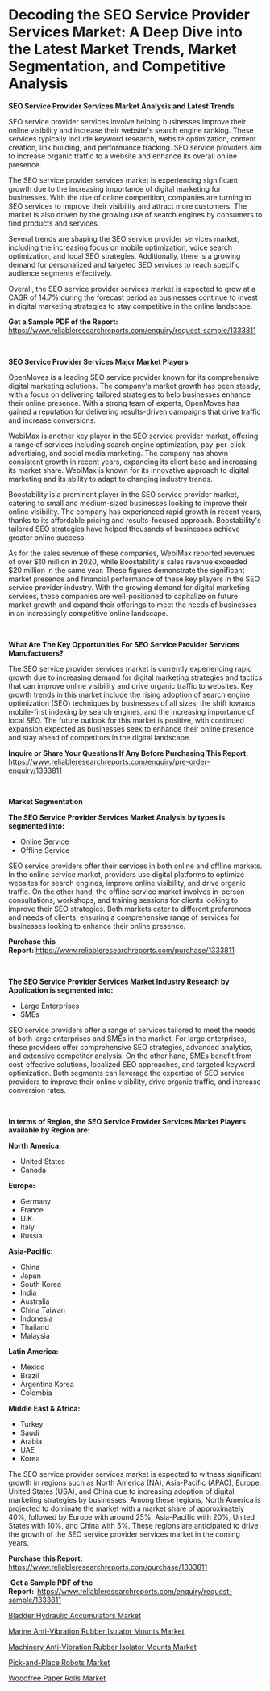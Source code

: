 <p><h1>Decoding the SEO Service Provider Services Market: A Deep Dive into the Latest Market Trends, Market Segmentation, and Competitive Analysis</h1></p><p><strong>SEO Service Provider Services Market Analysis and Latest Trends</strong></p>
<p><p>SEO service provider services involve helping businesses improve their online visibility and increase their website's search engine ranking. These services typically include keyword research, website optimization, content creation, link building, and performance tracking. SEO service providers aim to increase organic traffic to a website and enhance its overall online presence.</p><p>The SEO service provider services market is experiencing significant growth due to the increasing importance of digital marketing for businesses. With the rise of online competition, companies are turning to SEO services to improve their visibility and attract more customers. The market is also driven by the growing use of search engines by consumers to find products and services.</p><p>Several trends are shaping the SEO service provider services market, including the increasing focus on mobile optimization, voice search optimization, and local SEO strategies. Additionally, there is a growing demand for personalized and targeted SEO services to reach specific audience segments effectively.</p><p>Overall, the SEO service provider services market is expected to grow at a CAGR of 14.7% during the forecast period as businesses continue to invest in digital marketing strategies to stay competitive in the online landscape.</p></p>
<p><strong>Get a Sample PDF of the Report:&nbsp;</strong> <a href="https://www.reliableresearchreports.com/enquiry/request-sample/1333811">https://www.reliableresearchreports.com/enquiry/request-sample/1333811</a></p>
<p>&nbsp;</p>
<p><strong>SEO Service Provider Services Major Market Players</strong></p>
<p><p>OpenMoves is a leading SEO service provider known for its comprehensive digital marketing solutions. The company's market growth has been steady, with a focus on delivering tailored strategies to help businesses enhance their online presence. With a strong team of experts, OpenMoves has gained a reputation for delivering results-driven campaigns that drive traffic and increase conversions.</p><p>WebiMax is another key player in the SEO service provider market, offering a range of services including search engine optimization, pay-per-click advertising, and social media marketing. The company has shown consistent growth in recent years, expanding its client base and increasing its market share. WebiMax is known for its innovative approach to digital marketing and its ability to adapt to changing industry trends.</p><p>Boostability is a prominent player in the SEO service provider market, catering to small and medium-sized businesses looking to improve their online visibility. The company has experienced rapid growth in recent years, thanks to its affordable pricing and results-focused approach. Boostability's tailored SEO strategies have helped thousands of businesses achieve greater online success.</p><p>As for the sales revenue of these companies, WebiMax reported revenues of over $10 million in 2020, while Boostability's sales revenue exceeded $20 million in the same year. These figures demonstrate the significant market presence and financial performance of these key players in the SEO service provider industry. With the growing demand for digital marketing services, these companies are well-positioned to capitalize on future market growth and expand their offerings to meet the needs of businesses in an increasingly competitive online landscape.</p></p>
<p>&nbsp;</p>
<p><strong>What Are The Key Opportunities For SEO Service Provider Services Manufacturers?</strong></p>
<p><p>The SEO service provider services market is currently experiencing rapid growth due to increasing demand for digital marketing strategies and tactics that can improve online visibility and drive organic traffic to websites. Key growth trends in this market include the rising adoption of search engine optimization (SEO) techniques by businesses of all sizes, the shift towards mobile-first indexing by search engines, and the increasing importance of local SEO. The future outlook for this market is positive, with continued expansion expected as businesses seek to enhance their online presence and stay ahead of competitors in the digital landscape.</p></p>
<p><strong>Inquire or Share Your Questions If Any Before Purchasing This Report:</strong> <a href="https://www.reliableresearchreports.com/enquiry/pre-order-enquiry/1333811">https://www.reliableresearchreports.com/enquiry/pre-order-enquiry/1333811</a></p>
<p>&nbsp;</p>
<p><strong>Market Segmentation</strong></p>
<p><strong>The SEO Service Provider Services Market Analysis by types is segmented into:</strong></p>
<p><ul><li>Online Service</li><li>Offline Service</li></ul></p>
<p><p>SEO service providers offer their services in both online and offline markets. In the online service market, providers use digital platforms to optimize websites for search engines, improve online visibility, and drive organic traffic. On the other hand, the offline service market involves in-person consultations, workshops, and training sessions for clients looking to improve their SEO strategies. Both markets cater to different preferences and needs of clients, ensuring a comprehensive range of services for businesses looking to enhance their online presence.</p></p>
<p><strong>Purchase this Report:&nbsp;</strong><a href="https://www.reliableresearchreports.com/purchase/1333811">https://www.reliableresearchreports.com/purchase/1333811</a></p>
<p>&nbsp;</p>
<p><strong>The SEO Service Provider Services Market Industry Research by Application is segmented into:</strong></p>
<p><ul><li>Large Enterprises</li><li>SMEs</li></ul></p>
<p><p>SEO service providers offer a range of services tailored to meet the needs of both large enterprises and SMEs in the market. For large enterprises, these providers offer comprehensive SEO strategies, advanced analytics, and extensive competitor analysis. On the other hand, SMEs benefit from cost-effective solutions, localized SEO approaches, and targeted keyword optimization. Both segments can leverage the expertise of SEO service providers to improve their online visibility, drive organic traffic, and increase conversion rates.</p></p>
<p>&nbsp;</p>
<p><strong>In terms of Region, the SEO Service Provider Services Market Players available by Region are:</strong></p>
<p>
    <p> <strong> North America: </strong>
        <ul>
            <li>United States</li>
            <li>Canada</li>
        </ul>
        </p> 
    <p> <strong> Europe: </strong>
        <ul>
            <li>Germany</li>
            <li>France</li>
            <li>U.K.</li>
            <li>Italy</li>
            <li>Russia</li>
        </ul>
        </p> 
    <p> <strong> Asia-Pacific: </strong>
        <ul>
            <li>China</li>
            <li>Japan</li>
            <li>South Korea</li>
            <li>India</li>
            <li>Australia</li>
            <li>China Taiwan</li>
            <li>Indonesia</li>
            <li>Thailand</li>
            <li>Malaysia</li>
        </ul>
        </p> 
    <p> <strong> Latin America: </strong>
        <ul>
            <li>Mexico</li>
            <li>Brazil</li>
            <li>Argentina Korea</li>
            <li>Colombia</li>
        </ul>
        </p> 
    <p> <strong> Middle East & Africa: </strong>
        <ul>
            <li>Turkey</li>
            <li>Saudi</li>
            <li>Arabia</li>
            <li>UAE</li>
            <li>Korea</li>
        </ul>
    </p>
    </p>
<p><p>The SEO service provider services market is expected to witness significant growth in regions such as North America (NA), Asia-Pacific (APAC), Europe, United States (USA), and China due to increasing adoption of digital marketing strategies by businesses. Among these regions, North America is projected to dominate the market with a market share of approximately 40%, followed by Europe with around 25%, Asia-Pacific with 20%, United States with 10%, and China with 5%. These regions are anticipated to drive the growth of the SEO service provider services market in the coming years.</p></p>
<p><strong>Purchase this Report: </strong><a href="https://www.reliableresearchreports.com/purchase/1333811">https://www.reliableresearchreports.com/purchase/1333811</a></p>
<p>&nbsp;<strong>Get a Sample PDF of the Report:&nbsp;&nbsp;</strong><a href="https://www.reliableresearchreports.com/enquiry/request-sample/1333811">https://www.reliableresearchreports.com/enquiry/request-sample/1333811</a></p>
<p><strong></strong></p>
<p><p><a href="https://issuu.com/reportprime-2/docs/bladder-hydraulic-accumulators-market-size-2030.pp">Bladder Hydraulic Accumulators Market</a></p><p><a href="https://github.com/Glendatilghmankmgz0rbhwpy/Market-Research-Report-List-1/blob/main/marine-anti-vibration-rubber-isolator-mounts-market.md">Marine Anti-Vibration Rubber Isolator Mounts Market</a></p><p><a href="https://github.com/BryceTownsendr/Market-Research-Report-List-3/blob/main/machinery-anti-vibration-rubber-isolator-mounts-market.md">Machinery Anti-Vibration Rubber Isolator Mounts Market</a></p><p><a href="https://issuu.com/reportprime-2/docs/pick-and-place-robots-market-size-2030.pptx">Pick-and-Place Robots Market</a></p><p><a href="https://github.com/mahnoor2003/Market-Research-Report-List-3/blob/main/woodfree-paper-rolls-market.md">Woodfree Paper Rolls Market</a></p></p>